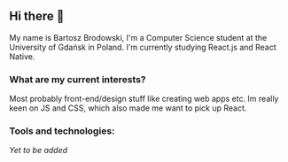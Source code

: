## Hi there 👋

My name is Bartosz Brodowski, I'm a Computer Science student at the University of Gdańsk in Poland.
I'm currently studying React.js and React Native. 

### What are my current interests?

Most probably front-end/design stuff like creating web apps etc. Im really keen on JS and CSS,
which also made me want to pick up React.

### Tools and technologies:

*Yet to be added*
